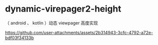 # dynamic-virepager2-height
（ android 、 kotlin ）动态 viewpager 高度实现


https://github.com/user-attachments/assets/2b314943-3cfc-4792-a72e-bdf03f34133b

